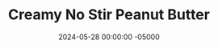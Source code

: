 ---
layout: post
title:  "Creamy No Stir Peanut Butter"
date:   2024-05-28 00:00:00 -05000
categories: 
- Recipes
- Meme Recipes
permalink: /recipes/no-stir-peanut-butter
image: /assets/Food/Meme/No Stir/no-stir.jpg
ing: nostir-ing
facts: nostir-facts
section1: :)
start2: Extra virgin coconut oil by KELAPO
section2: :(
start3: 
section3: 
start4: 
section4: 
start5: 
section5: 
Prep: 10
Rest: 
Cook: 
Source1: 
Source2: 
whisk: https://s.samsungfood.com/qF71I
tags: 
- peanut butter
- natural peanut butter
- peanuts
- dry roasted unsalted peanuts
- roasted peanuts
- coconut oil
- melted coconut oil
- sugar
- sweetener
- jif
- no stir
- creamy
- processed
- skippy
Description: It has come to my attention that some heathens prefer the processed no stir peanut butters to the silky smooth nectar of the gods that is natural peanut butter. I kid of course, but if that's you, then you may like this recipe. Instead of just peanuts and salt, typically no stir peanut butter has added sugar (because of course) and hydrogenated oils (solid fat to change the texture). My version here uses granular sweetener and coconut oil to achieve the same thing in a healthier way. Each serving is 2 tbsp, or 32 g
Instructions: 
- In a food processor, blend your nuts until super smooth, scraping down the sides every minute or so. Season with salt, and blend to fully combine it in. Your natural peanut butter is done!<br><br>

- To ruin it (again, kidding), add in your sweetener and melted coconut oil. Blend to fully combine, and transfer to a mason jar. Store at room temperature (or in the fridge if you like it firmer and want it to last a little longer)
---